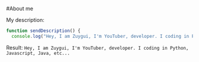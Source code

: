 #About me

My description:
```javascript
function sendDescription() {
  console.log("Hey, I am Zuygui, I'm YouTuber, developer. I coding in Python, Javascript, Java, etc...");
```

Result:
```Hey, I am Zuygui, I'm YouTuber, developer. I coding in Python, Javascript, Java, etc...```
